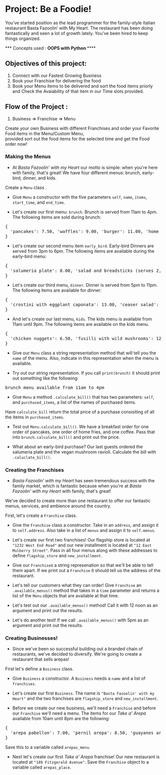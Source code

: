 
 # Project: Be a Foodie!
 
You’ve started position as the lead programmer for the family-style Italian restaurant Basta Fazoolin’ with My Heart. 
The restaurant has been doing fantastically and seen a lot of growth lately. You’ve been hired to keep things organized.

*** Concepts used : <strong> OOPS with Python </strong>****
## Objectives of this project: 
  1) Connect with our Fastest Growing Business
  2) Book your Franchise for delivering the food 
  3) Book your Menu items to be delivered and sort the food items priorly and Check the Avaiability of that item in our Time slots provided.

## Flow of the Project :
  1) Business => Franchise => Menu
  
  Create your own Business with different Franchises and order your Favorite Food items in the Menu/Custom Menu,<br>
  provided sort out the food items for the selected time and get the Food order now!
  
### Making the Menus

* <div class="spacing-tight__YTkj-JgyxXu1yRjOr_AFW narrativeMarkdown__1pqyNDZ_zljr-gC8Q1pur9"><p>At <em>Basta Fazoolin' with my Heart</em> our motto is simple: when you're here with family, that's great! We have four different menus: brunch, early-bird, dinner, and kids.</p>
<p>Create a <code>Menu</code> class .</p>
</div>

* <p>Give <code>Menu</code> a constructor with the five parameters <code>self</code>, <code>name</code>, <code>items</code>, <code>start_time</code>, and <code>end_time</code>.</p>

* <div class="spacing-tight__YTkj-JgyxXu1yRjOr_AFW narrativeMarkdown__1pqyNDZ_zljr-gC8Q1pur9"><p>Let's create our first menu: <code>brunch</code>. Brunch is served from 11am to 4pm. The following items are sold during brunch:</p>
<pre><span class="CodeBlock__1F3rKYW3tV11w2KEKvALNg wrap__1LR6hOLkoUYCHqQeJFO6HA defaults__1l9bk0Z91YqvzRByZKNgHF cc__1zsV8w8Rj_vs2ayVLJ-2x undefined lang-py" language="lang-py"><div class="CodeMirror">{<!-- -->
<!-- -->  <!-- --><span class="cm-string">'pancakes'</span>:<!-- --> <!-- --><span class="cm-number">7.50</span>, <span class="cm-string">'waffles'</span>: <span class="cm-number">9.00</span>, <span class="cm-string">'burger'</span>: <span class="cm-number">11.00</span>, <span class="cm-string">'home fries'</span>: <span class="cm-number">4.50</span>, <span class="cm-string">'coffee'</span>: <span class="cm-number">1.50</span>, <span class="cm-string">'espresso'</span>: <span class="cm-number">3.00</span>, <span class="cm-string">'tea'</span>: <span class="cm-number">1.00</span>, <span class="cm-string">'mimosa'</span>: <span class="cm-number">10.50</span>, <span class="cm-string">'orange juice'</span>: <span class="cm-number">3.50</span>
}</div></span></pre>
</div>

* <div class="spacing-tight__YTkj-JgyxXu1yRjOr_AFW narrativeMarkdown__1pqyNDZ_zljr-gC8Q1pur9"><p>Let's create our second menu item <code>early_bird</code>. Early-bird Dinners are served from 3pm to 6pm. The following items are available during the early-bird menu:</p>
<pre><span class="CodeBlock__1F3rKYW3tV11w2KEKvALNg wrap__1LR6hOLkoUYCHqQeJFO6HA defaults__1l9bk0Z91YqvzRByZKNgHF cc__1zsV8w8Rj_vs2ayVLJ-2x undefined lang-py" language="lang-py"><div class="CodeMirror">{<!-- -->
<!-- -->  <!-- --><span class="cm-string">'salumeria plate'</span>:<!-- --> <!-- --><span class="cm-number">8.00</span>, <span class="cm-string">'salad and breadsticks (serves 2, no refills)'</span>: <span class="cm-number">14.00</span>, <span class="cm-string">'pizza with quattro formaggi'</span>: <span class="cm-number">9.00</span>, <span class="cm-string">'duck ragu'</span>: <span class="cm-number">17.50</span>, <span class="cm-string">'mushroom ravioli (vegan)'</span>: <span class="cm-number">13.50</span>, <span class="cm-string">'coffee'</span>: <span class="cm-number">1.50</span>, <span class="cm-string">'espresso'</span>: <span class="cm-number">3.00</span>,
}</div></span></pre>
</div>

* <div class="spacing-tight__YTkj-JgyxXu1yRjOr_AFW narrativeMarkdown__1pqyNDZ_zljr-gC8Q1pur9"><p>Let's create our third menu, <code>dinner</code>. Dinner is served from 5pm to 11pm. The following items are available for dinner:</p>
<pre><span class="CodeBlock__1F3rKYW3tV11w2KEKvALNg wrap__1LR6hOLkoUYCHqQeJFO6HA defaults__1l9bk0Z91YqvzRByZKNgHF cc__1zsV8w8Rj_vs2ayVLJ-2x undefined lang-py" language="lang-py"><div class="CodeMirror">{<!-- -->
<!-- -->  <!-- --><span class="cm-string">'crostini with eggplant caponata'</span>:<!-- --> <!-- --><span class="cm-number">13.00</span>, <span class="cm-string">'ceaser salad'</span>: <span class="cm-number">16.00</span>, <span class="cm-string">'pizza with quattro formaggi'</span>: <span class="cm-number">11.00</span>, <span class="cm-string">'duck ragu'</span>: <span class="cm-number">19.50</span>, <span class="cm-string">'mushroom ravioli (vegan)'</span>: <span class="cm-number">13.50</span>, <span class="cm-string">'coffee'</span>: <span class="cm-number">2.00</span>, <span class="cm-string">'espresso'</span>: <span class="cm-number">3.00</span>,
}</div></span></pre>
</div>

* <div class="spacing-tight__YTkj-JgyxXu1yRjOr_AFW narrativeMarkdown__1pqyNDZ_zljr-gC8Q1pur9"><p>And let's create our last menu, <code>kids</code>. The kids menu is available from 11am until 9pm. The following items are available on the kids menu.</p>
<pre><span class="CodeBlock__1F3rKYW3tV11w2KEKvALNg wrap__1LR6hOLkoUYCHqQeJFO6HA defaults__1l9bk0Z91YqvzRByZKNgHF cc__1zsV8w8Rj_vs2ayVLJ-2x undefined lang-py" language="lang-py"><div class="CodeMirror">{<!-- -->
<!-- -->  <!-- --><span class="cm-string">'chicken nuggets'</span>:<!-- --> <!-- --><span class="cm-number">6.50</span>, <span class="cm-string">'fusilli with wild mushrooms'</span>: <span class="cm-number">12.00</span>, <span class="cm-string">'apple juice'</span>: <span class="cm-number">3.00</span>
}</div></span></pre>
</div>

* <p>Give our <code>Menu</code> class a string representation method that will tell you the <code>name</code> of the menu. Also, indicate in this representation when the menu is available.</p>

* <div class="spacing-tight__YTkj-JgyxXu1yRjOr_AFW narrativeMarkdown__1pqyNDZ_zljr-gC8Q1pur9"><p>Try out our string representation. If you call <code>print(brunch)</code> it should print out something like the following:</p>
<pre><span language="md" class="CodeBlock__1F3rKYW3tV11w2KEKvALNg wrap__1LR6hOLkoUYCHqQeJFO6HA defaults__1l9bk0Z91YqvzRByZKNgHF cc__1zsV8w8Rj_vs2ayVLJ-2x undefined"><div class="CodeMirror">brunch<!-- --> <!-- -->menu<!-- --> <!-- -->available<!-- --> <!-- -->from<!-- --> <!-- -->11am<!-- --> <!-- -->to<!-- --> <!-- -->4pm<!-- --></div></span></pre></div>

* <div class="spacing-tight__YTkj-JgyxXu1yRjOr_AFW narrativeMarkdown__1pqyNDZ_zljr-gC8Q1pur9"><p>Give <code>Menu</code> a method <code>.calculate_bill()</code> that has two parameters: <code>self</code>, and <code>purchased_items</code>, a list of the names of purchased items.</p>
<p>Have <code>calculate_bill</code> return the total price of a purchase consisiting of all the items in <code>purchased_items</code>.</p>
</div>

* <p>Test out <code>Menu.calculate_bill()</code>. We have a breakfast order for one order of pancakes, one order of home fries, and one coffee. Pass that into <code>brunch.calculate_bill()</code> and print out the price.</p>

* <p>What about an early-bird purchase? Our last guests ordered the salumeria plate and the vegan mushroom ravioli. Calculate the bill with <code>.caluclate_bill()</code>.</p>

### Creating the Franchises

* <div class="spacing-tight__YTkj-JgyxXu1yRjOr_AFW narrativeMarkdown__1pqyNDZ_zljr-gC8Q1pur9"><p><em>Basta Fazoolin' with my Heart</em> has seen tremendous success with the family market, which is fantastic because when you're at <em>Basta Fazoolin' with my Heart</em> with family, that's great!</p>
<p>We've decided to create more than one restaurant to offer our fantastic menus, services, and ambience around the country.</p>
<p>First, let's create a <code>Franchise</code> class.</p>
</div>

* <p>Give the <code>Franchise</code> class a constructor. Take in an <code>address</code>, and assign it to <code>self.address</code>. Also take in a list of <code>menus</code> and assign it to <code>self.menus</code>.</p>

* <p>Let's create our first two franchises! Our flagship store is located at <code>"1232 West End Road"</code> and our new installment is located at <code>"12 East Mulberry Street"</code>. Pass in all four menus along with these addresses to define <code>flagship_store</code> and <code>new_installment</code>.</p>

* <p>Give our <code>Franchise</code>s a string represenation so that we'll be able to tell them apart. If we print out a <code>Franchise</code> it should tell us the address of the restaurant.</p>

* <p>Let's tell our customers what they can order! Give <code>Franchise</code> an <code>.available_menus()</code> method that takes in a <code>time</code> parameter and returns a list of the <code>Menu</code> objects that are available at that time.</p>

* <p>Let's test out our <code>.available_menus()</code> method! Call it with 12 noon as an argument and print out the results.</p>

* <p>Let's do another test! If we call <code>.available_menus()</code> with 5pm as an argument and print out the results.</p>

### Creating Businesses!
* <div class="spacing-tight__YTkj-JgyxXu1yRjOr_AFW narrativeMarkdown__1pqyNDZ_zljr-gC8Q1pur9"><p>Since we've been so successful building out a branded chain of restaurants, we've decided to diversify. We're going to create a restaurant that sells arepas!</p>
<p>First let's define a <code>Business</code> class.</p>
</div>

* <p>Give <code>Business</code> a constructor. A <code>Business</code> needs a <code>name</code> and a list of <code>franchises</code>.</p>

* <p>Let's create our first <code>Business</code>. The name is <code>"Basta Fazoolin' with my Heart"</code> and the two franchises are <code>flagship_store</code> and <code>new_installment</code>.</p>

* <div class="spacing-tight__YTkj-JgyxXu1yRjOr_AFW narrativeMarkdown__1pqyNDZ_zljr-gC8Q1pur9"><p>Before we create our new business, we'll need a <code>Franchise</code> and before our <code>Franchise</code> we'll need a menu. The items for our <em>Take a' Arepa</em> available from 10am until 8pm are the following:</p>
<pre><span class="CodeBlock__1F3rKYW3tV11w2KEKvALNg wrap__1LR6hOLkoUYCHqQeJFO6HA defaults__1l9bk0Z91YqvzRByZKNgHF cc__1zsV8w8Rj_vs2ayVLJ-2x undefined lang-py" language="lang-py"><div class="CodeMirror">{<!-- -->
<!-- -->  <!-- --><span class="cm-string">'arepa pabellon'</span>:<!-- --> <!-- --><span class="cm-number">7.00</span>, <span class="cm-string">'pernil arepa'</span>: <span class="cm-number">8.50</span>, <span class="cm-string">'guayanes arepa'</span>: <span class="cm-number">8.00</span>, <span class="cm-string">'jamon arepa'</span>: <span class="cm-number">7.50</span>
}</div></span></pre>
<p>Save this to a variable called <code>arepas_menu</code>.</p>
</div>

* <p>Next let's create our first <em>Take a' Arepa</em> franchise! Our new restaurant is located at <code>"189 Fitzgerald Avenue"</code>. Save the <code>Franchise</code> object to a variable called <code>arepas_place</code>.</p>



